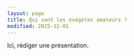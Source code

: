 ```yaml
---
layout: page
title: Qui sont les exégètes amateurs ?
modified: 2015-12-01
---
```


Ici, rédiger une présentation.
